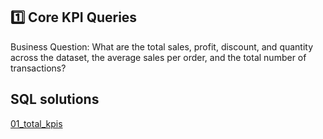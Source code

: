 ## 1️⃣ Core KPI Queries
Business Question: What are the total sales, profit, discount, and quantity across the dataset, the average sales per order, and the total number of transactions?

## SQL solutions
[01_total_kpis](https://github.com/Mickuye/super_store_-using-sql-and-excel-/blob/85fef45748cc6f4d26a5cde07a9415eb1edd60ff/sql_queries/01_total_kpis.sql)
